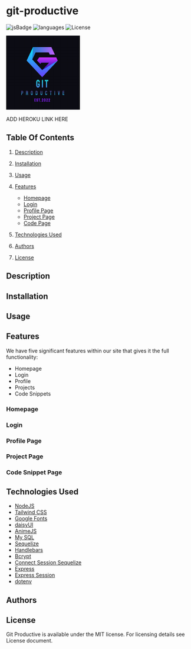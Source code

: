 # git-productive

![jsBadge](https://img.shields.io/github/languages/top/jkwalsh127/git-productive?style=plastic)
![languages](https://img.shields.io/github/languages/count/jkwalsh127/git-productive)
![License](https://img.shields.io/github/license/jkwalsh127/git-productive)


<img src= "./public/images/gitprologo.png" height="200px" width="200px">

ADD HEROKU LINK HERE

## **Table Of Contents**
1. [Description](#description)
4. [Installation](#installation)
4. [Usage](#usage)
2. [Features](#features)
    - [Homepage](#homepage)
    - [Login](#login)
    - [Profile Page](#profile-page)
    - [Project Page](#project-page)
    - [Code Page](#code-snippet-page)
3. [Technologies Used](#technologies-used)

4. [Authors](#author)
5. [License](#license)

## **Description**

  

## **Installation**


## **Usage**


## **Features**

We have five significant features within our site that gives it the full functionality:
- Homepage
- Login
- Profile
 - Projects
- Code Snippets


### **Homepage**

### **Login**

### **Profile Page**

### **Project Page**

### **Code Snippet Page**


## **Technologies Used**

* [NodeJS](https://nodejs.org/en/) 
* [Tailwind CSS](https://tailwindcss.com/docs/installation)
* [Google Fonts](https://fonts.google.com/)
* [daisyUI](https://daisyui.com/)
* [AnimeJS](https://animejs.com/)
* [My SQL](https://www.mysql.com/)
* [Sequelize](https://sequelize.org/)
* [Handlebars](https://www.npmjs.com/package/handlebars)
* [Bcrypt](https://www.npmjs.com/package/bcrypt)
* [Connect Session Sequelize](https://www.npmjs.com/package/connect-session-sequelize)
* [Express](https://expressjs.com/)
* [Express Session](https://www.npmjs.com/package/express-session)
* [dotenv](https://www.npmjs.com/package/dotenv)

## **Authors**


## **License**

Git Productive is available under the MIT license. For licensing details see License document.